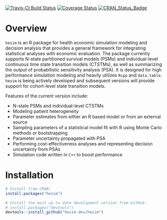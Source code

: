 [![Travis-CI Build Status](https://travis-ci.org/hesim-dev/hesim.svg?branch=master)](https://travis-ci.org/hesim-dev/hesim)
[![Coverage Status](https://codecov.io/gh/hesim-dev/hesim/branch/master/graph/badge.svg)](https://codecov.io/gh/hesim-dev/hesim)
[![CRAN_Status_Badge](http://www.r-pkg.org/badges/version/hesim)](https://cran.r-project.org/package=hesim)

# Overview
`hesim` is an R package for health economic simulation modeling and decision analysis that provides a general framework for integrating statistical analyses with economic evaluation. The package currently supports N-state partitioned survival models (PSMs) and individual-level continuous time state transition models (CTSTMs), as well as summarizing the output of probabilistic sensitivity analysis (PSA). It is designed for high performance simulation modeling and heavily utilizes `Rcpp` and `data.table`. `hesim` is being actively developed and subsequent versions will provide support for cohort-level state transition models. 

Features of the current version include:

* N-state PSMs and individual-level CTSTMs
* Modeling patient heterogeneity 
* Parameter estimates from either an R based model or from an external source
* Sampling parameters of a statistical model fit with R using Monte Carlo methods or bootstrapping
* Parameter uncertainty propagated with PSA
* Performing cost-effectiveness analyses and representing decision uncertainty from PSAs
* Simulation code written in `C++` to boost performance

# Installation
```r
# Install from CRAN:
install.packages("hesim")

# Install the most up to date development version from GitHub:
# install.packages("devtools")
devtools::install_github("hesim-dev/hesim")
```